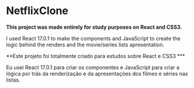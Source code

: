 # NetflixClone
**This project was made entirely for study purposes on React and CSS3.**

I used React 17.0.1 to make the components and JavaScript to create the logic behind the renders and the movie/series lists apresentation.

**Este projeto foi totalmente criado para estudos sobre React e CSS3 ***

Eu usei React 17.0.1 para criar os componentes e JavaScript para criar a lógica por trás da renderização e da apresentações dos filmes e séries nas listas.
